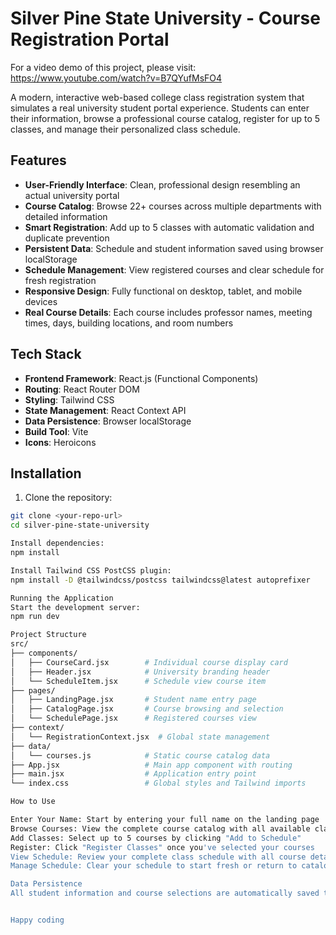 # Silver Pine State University - Course Registration Portal

For a video demo of this project, please visit: https://www.youtube.com/watch?v=B7QYufMsFO4 

A modern, interactive web-based college class registration system that simulates a real university student portal experience. Students can enter their information, browse a professional course catalog, register for up to 5 classes, and manage their personalized class schedule.

## Features

- **User-Friendly Interface**: Clean, professional design resembling an actual university portal
- **Course Catalog**: Browse 22+ courses across multiple departments with detailed information
- **Smart Registration**: Add up to 5 classes with automatic validation and duplicate prevention
- **Persistent Data**: Schedule and student information saved using browser localStorage
- **Schedule Management**: View registered courses and clear schedule for fresh registration
- **Responsive Design**: Fully functional on desktop, tablet, and mobile devices
- **Real Course Details**: Each course includes professor names, meeting times, days, building locations, and room numbers

## Tech Stack

- **Frontend Framework**: React.js (Functional Components)
- **Routing**: React Router DOM
- **Styling**: Tailwind CSS
- **State Management**: React Context API
- **Data Persistence**: Browser localStorage
- **Build Tool**: Vite
- **Icons**: Heroicons

## Installation

1. Clone the repository:
```bash
git clone <your-repo-url>
cd silver-pine-state-university

Install dependencies:
npm install

Install Tailwind CSS PostCSS plugin:
npm install -D @tailwindcss/postcss tailwindcss@latest autoprefixer

Running the Application
Start the development server:
npm run dev

Project Structure
src/
├── components/
│   ├── CourseCard.jsx        # Individual course display card
│   ├── Header.jsx            # University branding header
│   └── ScheduleItem.jsx      # Schedule view course item
├── pages/
│   ├── LandingPage.jsx       # Student name entry page
│   ├── CatalogPage.jsx       # Course browsing and selection
│   └── SchedulePage.jsx      # Registered courses view
├── context/
│   └── RegistrationContext.jsx  # Global state management
├── data/
│   └── courses.js            # Static course catalog data
├── App.jsx                   # Main app component with routing
├── main.jsx                  # Application entry point
└── index.css                 # Global styles and Tailwind imports

How to Use

Enter Your Name: Start by entering your full name on the landing page
Browse Courses: View the complete course catalog with all available classes
Add Classes: Select up to 5 courses by clicking "Add to Schedule"
Register: Click "Register Classes" once you've selected your courses
View Schedule: Review your complete class schedule with all course details
Manage Schedule: Clear your schedule to start fresh or return to catalog to adjust selections

Data Persistence
All student information and course selections are automatically saved to browser localStorage, ensuring your registration persists across page refreshes and browser sessions.


Happy coding 